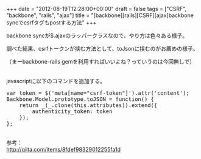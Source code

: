 +++
date = "2012-08-19T12:28:00+00:00"
draft = false
tags = ["CSRF", "backbone", "rails", "ajax"]
title = "[backbone][rails][CSRF][ajax]backbone syncでcsrfタグもpostする方法"
+++
<p>backbone syncが$.ajaxのラッパークラスなので、やり方は色々ある様子。</p>&#13;
<p>調べた結果、csrfトークンが挟む方法として、toJsonに挟むのがお薦めの様子。</p>&#13;
<p>（まーbackbone-rails gemを利用すればいいよね？っていうのは今回無しで）</p>&#13;
<p><br />javascriptに以下のコマンドを追加する。</p>&#13;
<pre>var token = $('meta[name="csrf-token"]').attr('content');&#13;
Backbone.Model.prototype.toJSON = function() {&#13;
    return _(_.clone(this.attributes)).extend({&#13;
        authenticity_token: token&#13;
    });&#13;
};<span> </span></pre>&#13;
<p><br />参考：<a href="http://qiita.com/items/8fdef98329012255fa1d"><br />http://qiita.com/items/8fdef98329012255fa1d</a></p> 
